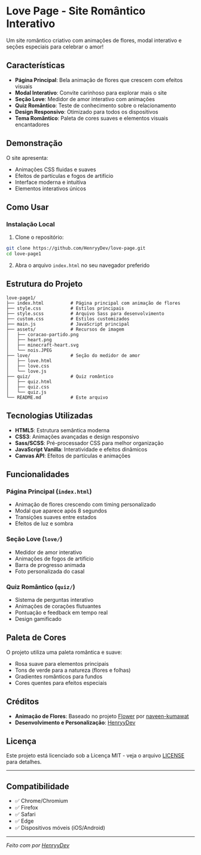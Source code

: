 # Love Page - Site Romântico Interativo

Um site romântico criativo com animações de flores, modal interativo e seções especiais para celebrar o amor!

## Características

- **Página Principal**: Bela animação de flores que crescem com efeitos visuais
- **Modal Interativo**: Convite carinhoso para explorar mais o site
- **Seção Love**: Medidor de amor interativo com animações
- **Quiz Romântico**: Teste de conhecimento sobre o relacionamento
- **Design Responsivo**: Otimizado para todos os dispositivos
- **Tema Romântico**: Paleta de cores suaves e elementos visuais encantadores

## Demonstração

O site apresenta:

- Animações CSS fluidas e suaves
- Efeitos de partículas e fogos de artifício
- Interface moderna e intuitiva
- Elementos interativos únicos

## Como Usar

### Instalação Local

1. Clone o repositório:

```bash
git clone https://github.com/HenryyDev/love-page.git
cd love-page1
```

2. Abra o arquivo `index.html` no seu navegador preferido

## Estrutura do Projeto

```
love-page1/
├── index.html          # Página principal com animação de flores
├── style.css           # Estilos principais
├── style.scss          # Arquivo Sass para desenvolvimento
├── custom.css          # Estilos customizados
├── main.js             # JavaScript principal
├── assets/             # Recursos de imagem
│   ├── coracao-partido.png
│   ├── heart.png
│   ├── minecraft-heart.svg
│   └── nois.JPEG
├── love/               # Seção do medidor de amor
│   ├── love.html
│   ├── love.css
│   └── love.js
├── quiz/               # Quiz romântico
│   ├── quiz.html
│   ├── quiz.css
│   └── quiz.js
└── README.md           # Este arquivo
```

## Tecnologias Utilizadas

- **HTML5**: Estrutura semântica moderna
- **CSS3**: Animações avançadas e design responsivo
- **Sass/SCSS**: Pré-processador CSS para melhor organização
- **JavaScript Vanilla**: Interatividade e efeitos dinâmicos
- **Canvas API**: Efeitos de partículas e animações

## Funcionalidades

### Página Principal (`index.html`)

- Animação de flores crescendo com timing personalizado
- Modal que aparece após 8 segundos
- Transições suaves entre estados
- Efeitos de luz e sombra

### Seção Love (`love/`)

- Medidor de amor interativo
- Animações de fogos de artifício
- Barra de progresso animada
- Foto personalizada do casal

### Quiz Romântico (`quiz/`)

- Sistema de perguntas interativo
- Animações de corações flutuantes
- Pontuação e feedback em tempo real
- Design gamificado

## Paleta de Cores

O projeto utiliza uma paleta romântica e suave:

- Rosa suave para elementos principais
- Tons de verde para a natureza (flores e folhas)
- Gradientes românticos para fundos
- Cores quentes para efeitos especiais

## Créditos

- **Animação de Flores**: Baseado no projeto [Flower](https://github.com/naveen-kumawat/Flower.git) por [naveen-kumawat](https://github.com/naveen-kumawat)
- **Desenvolvimento e Personalização**: [HenryyDev](https://github.com/HenryyDev)

## Licença

Este projeto está licenciado sob a Licença MIT - veja o arquivo [LICENSE](LICENSE) para detalhes.

---

## Compatibilidade

- ✅ Chrome/Chromium
- ✅ Firefox
- ✅ Safari
- ✅ Edge
- ✅ Dispositivos móveis (iOS/Android)

---

_Feito com por [HenryyDev](https://github.com/HenryyDev)_
